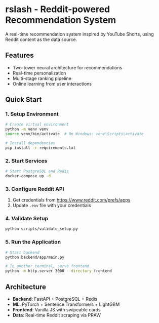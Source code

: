 # rslash - Reddit-powered Recommendation System

A real-time recommendation system inspired by YouTube Shorts, using Reddit content as the data source.

## Features
- Two-tower neural architecture for recommendations
- Real-time personalization
- Multi-stage ranking pipeline
- Online learning from user interactions

## Quick Start

### 1. Setup Environment
```bash
# Create virtual environment
python -m venv venv
source venv/bin/activate  # On Windows: venv\Scripts\activate

# Install dependencies
pip install -r requirements.txt
```

### 2. Start Services
```bash
# Start PostgreSQL and Redis
docker-compose up -d
```

### 3. Configure Reddit API
1. Get credentials from https://www.reddit.com/prefs/apps
2. Update `.env` file with your credentials

### 4. Validate Setup
```bash
python scripts/validate_setup.py
```

### 5. Run the Application
```bash
# Start backend
python backend/app/main.py

# In another terminal, serve frontend
python -m http.server 3000 --directory frontend
```

## Architecture
- **Backend**: FastAPI + PostgreSQL + Redis
- **ML**: PyTorch + Sentence Transformers + LightGBM
- **Frontend**: Vanilla JS with swipeable cards
- **Data**: Real-time Reddit scraping via PRAW
